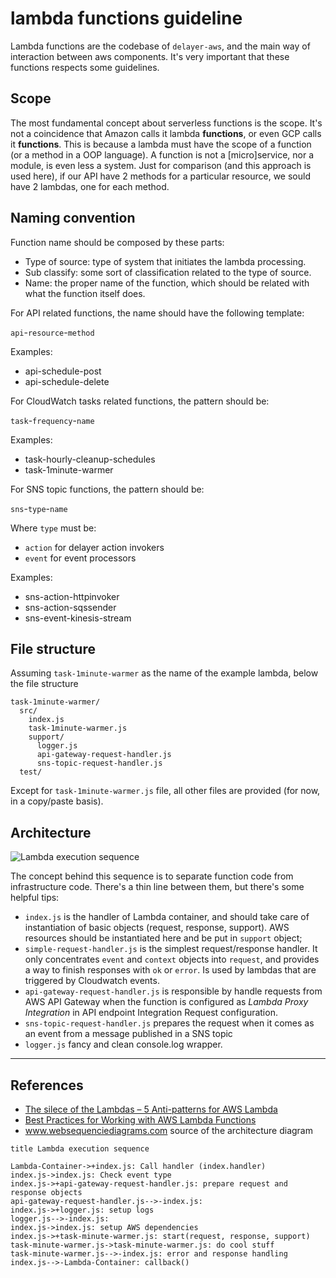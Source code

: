 # lambda functions guideline

Lambda functions are the codebase of `delayer-aws`, and the main way of interaction between aws components. It's very important that these functions respects some guidelines.

## Scope

The most fundamental concept about serverless functions is the scope. It's not a coincidence that Amazon calls it lambda **functions**, or even GCP calls it **functions**. This is because a lambda must have the scope of a function (or a method in a OOP language). A function is not a [micro]service, nor a module, is even less a system. Just for comparison (and this approach is used here), if our API have 2 methods for a particular resource, we sould have 2 lambdas, one for each method.

## Naming convention

Function name should be composed by these parts:

*   Type of source: type of system that initiates the lambda processing.
*   Sub classify: some sort of classification related to the type of source.
*   Name: the proper name of the function, which should be related with what the function itself does.

For API related functions, the name should have the following template:

`api`-`resource`-`method`

Examples:
*   api-schedule-post
*   api-schedule-delete

For CloudWatch tasks related functions, the pattern should be:

`task`-`frequency`-`name`

Examples:
*   task-hourly-cleanup-schedules
*   task-1minute-warmer

For SNS topic functions, the pattern should be:

`sns`-`type`-`name`

Where `type` must be:
*   `action` for delayer action invokers
*   `event` for event processors

Examples:
*   sns-action-httpinvoker
*   sns-action-sqssender
*   sns-event-kinesis-stream

## File structure

Assuming `task-1minute-warmer` as the name of the example lambda, below the file structure 

```
task-1minute-warmer/
  src/
    index.js
    task-1minute-warmer.js
    support/
      logger.js
      api-gateway-request-handler.js
      sns-topic-request-handler.js
  test/
```

Except for `task-1minute-warmer.js` file, all other files are provided (for now, in a copy/paste basis).

## Architecture

![Lambda execution sequence](https://www.websequencediagrams.com/cgi-bin/cdraw?lz=dGl0bGUgTGFtYmRhIGV4ZWN1dGlvbiBzZXF1ZW5jZQoKABUGLUNvbnRhaW5lci0-K2luZGV4LmpzOiBDYWxsIGhhbmRsZXIgKAASBgAIBykKAB8ILT4AJgtoZWNrIGV2ZW50IHR5cGUAGgsrYXBpLWdhdGV3YXktcmVxdWVzdC0AVQcAaAVwcmVwYXJlIAAVBwoAEh4tLT4tAIEgCQBbDGxvZ2cASwdzZXR1cCBsb2dzCgANCQAgGACBawoAMAZBV1MgZGVwZW5kZW5jaWVzAFYNAIIuBmZ1bmN0aW9uAGYGdGFydCgAgVEHLCByZXNwb25zZSwgc3VwcG9ydCkKACQSAIEtFy0-LQCDBhA6&s=default)

The concept behind this sequence is to separate function code from infrastructure code. There's a thin line between them, but there's some helpful tips:

*   `index.js` is the handler of Lambda container, and should take care of instantiation of basic objects (request, response, support). AWS resources should be instantiated here and be put in `support` object;
*   `simple-request-handler.js` is the simplest request/response handler. It only concentrates `event` and `context` objects into `request`, and provides a way to finish responses with `ok` or `error`. Is used by lambdas that are triggered by Cloudwatch events.
*   `api-gateway-request-handler.js` is responsible by handle requests from AWS API Gateway when the function is configured as *Lambda Proxy Integration* in API endpoint Integration Request configuration.
*   `sns-topic-request-handler.js` prepares the request when it comes as an event from a message published in a SNS topic
*   `logger.js` fancy and clean console.log wrapper. 

---

## References

*   [The silece of the Lambdas – 5 Anti-patterns for AWS Lambda](https://www.3pillarglobal.com/insights/silence-lambdas-5-anti-patterns-aws-lambda)
*   [Best Practices for Working with AWS Lambda Functions](https://docs.aws.amazon.com/lambda/latest/dg/best-practices.html)
*   www.websequenciediagrams.com source of the architecture diagram
```
title Lambda execution sequence

Lambda-Container->+index.js: Call handler (index.handler)
index.js->index.js: Check event type
index.js->+api-gateway-request-handler.js: prepare request and response objects
api-gateway-request-handler.js-->-index.js:
index.js->+logger.js: setup logs
logger.js-->-index.js:
index.js->index.js: setup AWS dependencies
index.js->+task-minute-warmer.js: start(request, response, support)
task-minute-warmer.js->task-minute-warmer.js: do cool stuff
task-minute-warmer.js-->-index.js: error and response handling
index.js-->-Lambda-Container: callback()
```
